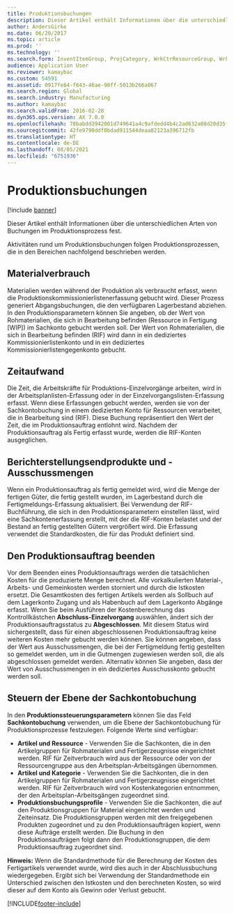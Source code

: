 ```yaml
---
title: Produktionsbuchungen
description: Dieser Artikel enthält Informationen über die unterschiedlichen Arten von Buchungen im Produktionsprozess fest.
author: AndersGirke
ms.date: 06/20/2017
ms.topic: article
ms.prod: ''
ms.technology: ''
ms.search.form: InventItemGroup, ProjCategory, WrkCtrResourceGroup, WrkCtrTable
audience: Application User
ms.reviewer: kamaybac
ms.custom: 54591
ms.assetid: 0917fe64-f643-46ae-98ff-5013b266a067
ms.search.region: Global
ms.search.industry: Manufacturing
ms.author: kamaybac
ms.search.validFrom: 2016-02-28
ms.dyn365.ops.version: AX 7.0.0
ms.openlocfilehash: 78babdd3942001d749641a4c9afdedd4b4c2ad632a08d20d35faeb107653defb
ms.sourcegitcommit: 42fe9790ddf0bdad911544deaa82123a396712fb
ms.translationtype: HT
ms.contentlocale: de-DE
ms.lasthandoff: 08/05/2021
ms.locfileid: "6751936"
---
```

# <a name="production-posting"></a>Produktionsbuchungen

[!include [banner](../includes/banner.md)]

Dieser Artikel enthält Informationen über die unterschiedlichen Arten von Buchungen im Produktionsprozess fest.

Aktivitäten rund um Produktionsbuchungen folgen Produktionsprozessen, die in den Bereichen nachfolgend beschrieben werden.

## <a name="material-consumption"></a>Materialverbrauch
Materialien werden während der Produktion als verbraucht erfasst, wenn die Produktionskommissionierlistenerfassung gebucht wird. Dieser Prozess generiert Abgangsbuchungen, die den verfügbaren Lagerbestand abziehen. In den Produktionsparametern können Sie angeben, ob der Wert von Rohmaterialien, die sich in Bearbeitung befinden (Ressource in Fertigung \[WIP\]) im Sachkonto gebucht werden soll. Der Wert von Rohmaterialien, die sich in Bearbeitung befinden (RIF) wird dann in ein dediziertes Kommissionierlistenkonto und in ein dediziertes Kommissionierlistengegenkonto gebucht.

## <a name="time-consumption"></a>Zeitaufwand
Die Zeit, die Arbeitskräfte für Produktions-Einzelvorgänge arbeiten, wird in der Arbeitsplanlisten-Erfassung oder in der Einzelvorgangslisten-Erfassung erfasst. Wenn diese Erfassungen gebucht werden, werden sie von der Sachkontobuchung in einem dedizierten Konto für Ressourcen verarbeitet, die in Bearbeitung sind (RIF). Diese Buchung repräsentiert den Wert der Zeit, die im Produktionsauftrag entlohnt wird. Nachdem der Produktionsauftrag als Fertig erfasst wurde, werden die RIF-Konten ausgeglichen.

## <a name="reporting-finished-goods-and-error-quantities"></a>Berichterstellungsendprodukte und -Ausschussmengen
Wenn ein Produktionsauftrag als fertig gemeldet wird, wird die Menge der fertigen Güter, die fertig gestellt wurden, im Lagerbestand durch die Fertigmeldungs-Erfassung aktualisiert. Bei Verwendung der RIF-Buchführung, die sich in den Produktionsparametern einstellen lässt, wird eine Sachkontenerfassung erstellt, mit der die RIF-Konten belastet und der Bestand an fertig gestellten Gütern vergrößert wird. Die Erfassung verwendet die Standardkosten, die für das Produkt definiert sind.

## <a name="ending-the-production-order"></a>Den Produktionsauftrag beenden
Vor dem Beenden eines Produktionsauftrags werden die tatsächlichen Kosten für die produzierte Menge berechnet. Alle vorkalkulierten Material-, Arbeits- und Gemeinkosten werden storniert und durch die Istkosten ersetzt. Die Gesamtkosten des fertigen Artikels werden als Sollbuch auf dem Lagerkonto Zugang und als Habenbuch auf dem Lagerkonto Abgänge erfasst. Wenn Sie beim Ausführen der Kostenberechnung das Kontrollkästchen **Abschluss-Einzelvorgang** auswählen, ändert sich der Produktionsauftragsstatus zu **Abgeschlossen**. Mit diesem Status wird sichergestellt, dass für einen abgeschlossenen Produktionsauftrag keine weiteren Kosten mehr gebucht werden können. Sie können angeben, dass der Wert aus Ausschussmengen, die bei der Fertigmeldung fertig gestellten so gemeldet werden, um in die Gutmengen zugewiesen werden soll, die als abgeschlossen gemeldet werden. Alternativ können Sie angeben, dass der Wert von Ausschussmengen in ein dediziertes Ausschusskonto gebucht werden soll.

## <a name="controlling-the-level-of-ledger-posting"></a>Steuern der Ebene der Sachkontobuchung
In den **Produktionssteuerungsparametern** können Sie das Feld **Sachkontobuchung** verwenden, um die Ebene der Sachkontobuchung für Produktionsprozesse festzulegen. Folgende Werte sind verfügbar:

-   **Artikel und Ressource** - Verwenden Sie die Sachkonten, die in den Artikelgruppen für Rohmaterialen und Fertigerzeugnisse eingerichtet werden. RIF für Zeitverbrauch wird aus der Ressource oder von der Ressourcengruppe aus den Arbeitsplan-Arbeitsgängen übernommen.
-   **Artikel und Kategorie** - Verwenden Sie die Sachkonten, die in den Artikelgruppen für Rohmaterialen und Fertigerzeugnisse eingerichtet werden. RIF für Zeitverbrauch wird von Kostenkategorien entnommen, der den Arbeitsplan-Arbeitsgängen zugeordnet sind.
-   **Produktionsbuchungsprofile** - Verwenden Sie die Sachkonten, die auf den Produktionsgruppen für Material eingerichtet werden und Zeiteinsatz. Die Produktionsgruppen werden mit den freigegebenen Produkten zugeordnet und zu den Produktionsaufträgen kopiert, wenn diese Aufträge erstellt werden. Die Buchung in den Produktionsaufträgen folgt dann den Produktionsgruppen, die dem Produktionsauftrag zugeordnet sind.

**Hinweis:** Wenn die Standardmethode für die Berechnung der Kosten des Fertigartikels verwendet wurde, wird dies auch in der Abschlussbuchung wiedergegeben. Ergibt sich bei Verwendung der Standardmethode ein Unterschied zwischen den Istkosten und den berechneten Kosten, so wird dieser auf dem Konto als Gewinn oder Verlust gebucht.





[!INCLUDE[footer-include](../../includes/footer-banner.md)]